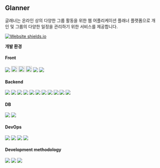 ## Glanner

글래너는 온라인 상의 다양한 그룹 활동을 위한 웹 어플리케이션 플래너 플랫폼으로 개인 및 그룹의 다양한 일정을 관리하기 위한 서비스를 제공합니다.

[![Website shields.io](https://img.shields.io/website-up-down-green-red/http/querydsl.github.io.svg)](https://butter-node-0ad.notion.site/Glanner-b16e6b30b2d64e76b05c75cfccc0862f)

**개발 환경**

#### Front
<img src="https://img.shields.io/badge/-MUI-007396?style=flat-square"/>
<img src="https://img.shields.io/badge/react-61DAFB?style=for-the-badge&logo=react&logoColor=black" height="20px">
<img src="https://img.shields.io/badge/React_router-CA4245?style=for-the-badge&logo=reactrouter&logoColor=white" height="20px">
<img src="https://img.shields.io/badge/redux-764ABC?style=for-the-badge&logo=redux&logoColor=white" height="20px">
<img src="https://img.shields.io/badge/-Axios-007396?style=flat-square"/>
<img src="https://img.shields.io/badge/-OpenVidu-007396?style=flat-square"/>

#### Backend
<img src="https://img.shields.io/badge/-JAVA-007396?style=flat-square&logo=java&logoColor=white">
<img src="https://img.shields.io/badge/-JPA-007396?style=flat-square&logo=java&logoColor=white"/>
<img src="https://img.shields.io/badge/-Spring Boot-6DB33F?style=flat-square&logo=SpringBoot&logoColor=white"/> 
<img src="https://img.shields.io/badge/-Spring%20Data%20JPA-6DB33F?style=flat-square&logo=Spring&logoColor=white"/>
<img src="https://img.shields.io/badge/-Querydsl-181717?style=flat-square&logo=github&logoColor=white"/>
<img src="https://img.shields.io/badge/-Spring%20Security-6DB33F?style=flat-square&logo=Spring&logoColor=white"/>
<img src="https://img.shields.io/badge/-JWT-007396?style=flat-square&logo=java&logoColor=white"/>
<img src="https://img.shields.io/badge/-JUnit5-007396?style=flat-square&logo=java&logoColor=white"/>
<img src="https://img.shields.io/badge/-Mockito-007396?style=flat-square"/>
<img src="https://img.shields.io/badge/-Swagger2-007396?style=flat-square"/>
<img src="https://img.shields.io/badge/-Gradle-007396?style=flat-square"/>

#### DB
<img src="https://img.shields.io/badge/-mariaDB-003545?style=flat-square&logo=mariaDB&logoColor=white">
<img src="https://img.shields.io/badge/-H2-181717?style=flat-square"/>

#### DevOps
<img src="https://img.shields.io/badge/-Amazon AWS-232F3E?style=flat-square&logo=AmazonAWS&logoColor=white"/>
<img src="https://img.shields.io/badge/-Docker-2496ED?style=flat-square&logo=Docker&logoColor=white"/>
<img src="https://img.shields.io/badge/-Ngnix-181717?style=flat-square"/>
<img src="https://img.shields.io/badge/-Jenkins-181717?style=flat-square"/>

#### Development methodology
<img src="https://img.shields.io/badge/-Doamin%20Driven%20Desigin-007396?style=flat-square"/>
<img src="https://img.shields.io/badge/-SOLID-007396?style=flat-square"/>
<img src="https://img.shields.io/badge/-Test%20Driven%20Design-007396?style=flat-square"/>
